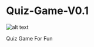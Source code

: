 # Quiz-Game-V0.1

![alt text](https://www.wonderful-apps.com/wp-content/uploads/2020/10/02_preview_landing-678x381.jpg)

Quiz Game For Fun 

